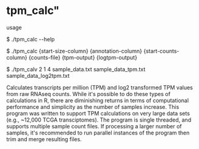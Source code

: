 # tpm_calc"

usage

$ ./tpm_calc --help

$ ./tpm_calc {start-size-column} {annotation-column} {start-counts-column} {counts-file} {tpm-output} {logtpm-output}

$ ./tpm_calv 2 1 4 sample_data.txt sample_data_tpm.txt sample_data_log2tpm.txt

Calculates transcripts per million (TPM) and  log2 transformed TPM values from raw RNAseq counts. While it's possible to do these types of calculations in R, there are diminishing returns in terms of computational performance and simplicity as the number of samples increase. This program was written to support TPM calculations on very large data sets (e.g., ~12,000 TCGA transciptomes). The program is single threaded, and supports multiple sample count files. If processing a larger number of samples, it's recommended to run parallel instances of the program then trim and merge resulting files. 

